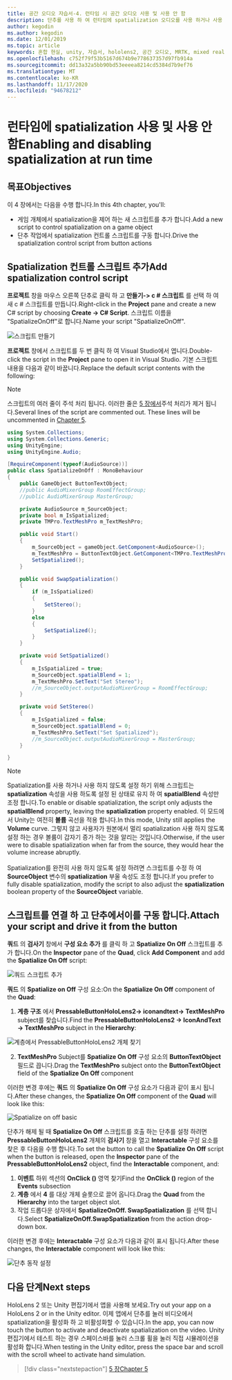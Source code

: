 ```yaml
---
title: 공간 오디오 자습서-4. 런타임 시 공간 오디오 사용 및 사용 안 함
description: 단추를 사용 하 여 런타임에 spatialization 오디오를 사용 하거나 사용 하지 않도록 설정 합니다.
author: kegodin
ms.author: kegodin
ms.date: 12/01/2019
ms.topic: article
keywords: 혼합 현실, unity, 자습서, hololens2, 공간 오디오, MRTK, mixed reality toolkit, UWP, Windows 10, HRTF, head 관련 전송 함수, 반향, Microsoft Spatializer
ms.openlocfilehash: c752f79f53b5167d674b9e778637357d97fb914a
ms.sourcegitcommit: dd13a32a5bb90bd53eeeea8214cd5384d7b9ef76
ms.translationtype: MT
ms.contentlocale: ko-KR
ms.lasthandoff: 11/17/2020
ms.locfileid: "94678212"
---
```

# <a name="enabling-and-disabling-spatialization-at-run-time"></a><span data-ttu-id="5ced4-105">런타임에 spatialization 사용 및 사용 안 함</span><span class="sxs-lookup"><span data-stu-id="5ced4-105">Enabling and disabling spatialization at run time</span></span>

## <a name="objectives"></a><span data-ttu-id="5ced4-106">목표</span><span class="sxs-lookup"><span data-stu-id="5ced4-106">Objectives</span></span>
<span data-ttu-id="5ced4-107">이 4 장에서는 다음을 수행 합니다.</span><span class="sxs-lookup"><span data-stu-id="5ced4-107">In this 4th chapter, you'll:</span></span>
* <span data-ttu-id="5ced4-108">게임 개체에서 spatialization을 제어 하는 새 스크립트를 추가 합니다.</span><span class="sxs-lookup"><span data-stu-id="5ced4-108">Add a new script to control spatialization on a game object</span></span>
* <span data-ttu-id="5ced4-109">단추 작업에서 spatialization 컨트롤 스크립트를 구동 합니다.</span><span class="sxs-lookup"><span data-stu-id="5ced4-109">Drive the spatialization control script from button actions</span></span>

## <a name="add-spatialization-control-script"></a><span data-ttu-id="5ced4-110">Spatialization 컨트롤 스크립트 추가</span><span class="sxs-lookup"><span data-stu-id="5ced4-110">Add spatialization control script</span></span>
<span data-ttu-id="5ced4-111">**프로젝트** 창을 마우스 오른쪽 단추로 클릭 하 고 **만들기-> c # 스크립트** 를 선택 하 여 새 c # 스크립트를 만듭니다.</span><span class="sxs-lookup"><span data-stu-id="5ced4-111">Right-click in the **Project** pane and create a new C# script by choosing **Create -> C# Script**.</span></span> <span data-ttu-id="5ced4-112">스크립트 이름을 "SpatializeOnOff"로 합니다.</span><span class="sxs-lookup"><span data-stu-id="5ced4-112">Name your script "SpatializeOnOff".</span></span>

![스크립트 만들기](images/spatial-audio/create-script.png)

<span data-ttu-id="5ced4-114">**프로젝트** 창에서 스크립트를 두 번 클릭 하 여 Visual Studio에서 엽니다.</span><span class="sxs-lookup"><span data-stu-id="5ced4-114">Double-click the script in the **Project** pane to open it in Visual Studio.</span></span> <span data-ttu-id="5ced4-115">기본 스크립트 내용을 다음과 같이 바꿉니다.</span><span class="sxs-lookup"><span data-stu-id="5ced4-115">Replace the default script contents with the following:</span></span>

> [!NOTE]
> <span data-ttu-id="5ced4-116">스크립트의 여러 줄이 주석 처리 됩니다. 이러한 줄은 [5 장에서](unity-spatial-audio-ch5.md)주석 처리가 제거 됩니다.</span><span class="sxs-lookup"><span data-stu-id="5ced4-116">Several lines of the script are commented out. These lines will be uncommented in [Chapter 5](unity-spatial-audio-ch5.md).</span></span>

```c#
using System.Collections;
using System.Collections.Generic;
using UnityEngine;
using UnityEngine.Audio;

[RequireComponent(typeof(AudioSource))]
public class SpatializeOnOff : MonoBehaviour
{
    public GameObject ButtonTextObject;
    //public AudioMixerGroup RoomEffectGroup;
    //public AudioMixerGroup MasterGroup;

    private AudioSource m_SourceObject;
    private bool m_IsSpatialized;
    private TMPro.TextMeshPro m_TextMeshPro;

    public void Start()
    {
        m_SourceObject = gameObject.GetComponent<AudioSource>();
        m_TextMeshPro = ButtonTextObject.GetComponent<TMPro.TextMeshPro>();
        SetSpatialized();
    }

    public void SwapSpatialization()
    {
        if (m_IsSpatialized)
        {
            SetStereo();
        }
        else
        {
            SetSpatialized();
        }
    }

    private void SetSpatialized()
    {
        m_IsSpatialized = true;
        m_SourceObject.spatialBlend = 1;
        m_TextMeshPro.SetText("Set Stereo");
        //m_SourceObject.outputAudioMixerGroup = RoomEffectGroup;
    }

    private void SetStereo()
    {
        m_IsSpatialized = false;
        m_SourceObject.spatialBlend = 0;
        m_TextMeshPro.SetText("Set Spatialized");
        //m_SourceObject.outputAudioMixerGroup = MasterGroup;
    }

}
```

> [!NOTE]
> <span data-ttu-id="5ced4-117">Spatialization를 사용 하거나 사용 하지 않도록 설정 하기 위해 스크립트는 **spatialization** 속성을 사용 하도록 설정 된 상태로 유지 하 여 **spatialBlend** 속성만 조정 합니다.</span><span class="sxs-lookup"><span data-stu-id="5ced4-117">To enable or disable spatialization, the script only adjusts the **spatialBlend** property, leaving the **spatialization** property enabled.</span></span> <span data-ttu-id="5ced4-118">이 모드에서 Unity는 여전히 **볼륨** 곡선을 적용 합니다.</span><span class="sxs-lookup"><span data-stu-id="5ced4-118">In this mode, Unity still applies the **Volume** curve.</span></span> <span data-ttu-id="5ced4-119">그렇지 않고 사용자가 원본에서 멀리 spatialization 사용 하지 않도록 설정 하는 경우 볼륨이 갑자기 증가 하는 것을 알리는 것입니다.</span><span class="sxs-lookup"><span data-stu-id="5ced4-119">Otherwise, if the user were to disable spatialization when far from the source, they would hear the volume increase abruptly.</span></span> <br> <br>
> <span data-ttu-id="5ced4-120">Spatialization를 완전히 사용 하지 않도록 설정 하려면 스크립트를 수정 하 여 **SourceObject** 변수의 **spatialization** 부울 속성도 조정 합니다.</span><span class="sxs-lookup"><span data-stu-id="5ced4-120">If you prefer to fully disable spatialization, modify the script to also adjust the **spatialization** boolean property of the **SourceObject** variable.</span></span>

## <a name="attach-your-script-and-drive-it-from-the-button"></a><span data-ttu-id="5ced4-121">스크립트를 연결 하 고 단추에서이를 구동 합니다.</span><span class="sxs-lookup"><span data-stu-id="5ced4-121">Attach your script and drive it from the button</span></span>
<span data-ttu-id="5ced4-122">**쿼드** 의 **검사기** 창에서 **구성 요소 추가** 를 클릭 하 고 **Spatialize On Off** 스크립트를 추가 합니다.</span><span class="sxs-lookup"><span data-stu-id="5ced4-122">On the **Inspector** pane of the **Quad**, click **Add Component** and add the **Spatialize On Off** script:</span></span>

![쿼드 스크립트 추가](images/spatial-audio/add-script-to-quad.png)

<span data-ttu-id="5ced4-124">**쿼드** 의 **Spatialize on Off** 구성 요소:</span><span class="sxs-lookup"><span data-stu-id="5ced4-124">On the **Spatialize On Off** component of the **Quad**:</span></span>
1. <span data-ttu-id="5ced4-125">**계층 구조** 에서 **PressableButtonHoloLens2-> iconandtext-> TextMeshPro** subject를 찾습니다.</span><span class="sxs-lookup"><span data-stu-id="5ced4-125">Find the **PressableButtonHoloLens2 -> IconAndText -> TextMeshPro** subject in the **Hierarchy**:</span></span>

![계층에서 PressableButtonHoloLens2 개체 찾기](images/spatial-audio/pressable-button-object.png)

2. <span data-ttu-id="5ced4-127">**TextMeshPro** Subject를 **Spatialize On Off** 구성 요소의 **ButtonTextObject** 필드로 끕니다.</span><span class="sxs-lookup"><span data-stu-id="5ced4-127">Drag the **TextMeshPro** subject onto the **ButtonTextObject** field of the **Spatialize On Off** component</span></span>

<span data-ttu-id="5ced4-128">이러한 변경 후에는 **쿼드** 의 **Spatialize On Off** 구성 요소가 다음과 같이 표시 됩니다.</span><span class="sxs-lookup"><span data-stu-id="5ced4-128">After these changes, the **Spatialize On Off** component of the **Quad** will look like this:</span></span>

![Spatialize on off basic](images/spatial-audio/spatialize-on-off-basic.png)

<span data-ttu-id="5ced4-130">단추가 해제 될 때 **Spatialize On Off** 스크립트를 호출 하는 단추를 설정 하려면 **PressableButtonHoloLens2** 개체의 **검사기** 창을 열고 **Interactable** 구성 요소를 찾은 후 다음을 수행 합니다.</span><span class="sxs-lookup"><span data-stu-id="5ced4-130">To set the button to call the **Spatialize On Off** script when the button is released, open the **Inspector** pane of the **PressableButtonHoloLens2** object, find the **Interactable** component, and:</span></span>
1. <span data-ttu-id="5ced4-131">**이벤트** 하위 섹션의 **OnClick ()** 영역 찾기</span><span class="sxs-lookup"><span data-stu-id="5ced4-131">Find the **OnClick ()** region of the **Events** subsection</span></span>
2. <span data-ttu-id="5ced4-132">**계층** 에서 **4** 를 대상 개체 슬롯으로 끌어 옵니다.</span><span class="sxs-lookup"><span data-stu-id="5ced4-132">Drag the **Quad** from the **Hierarchy** into the target object slot.</span></span>
3. <span data-ttu-id="5ced4-133">작업 드롭다운 상자에서 **SpatializeOnOff. SwapSpatialization** 를 선택 합니다.</span><span class="sxs-lookup"><span data-stu-id="5ced4-133">Select **SpatializeOnOff.SwapSpatialization** from the action drop-down box.</span></span>

<span data-ttu-id="5ced4-134">이러한 변경 후에는 **Interactable** 구성 요소가 다음과 같이 표시 됩니다.</span><span class="sxs-lookup"><span data-stu-id="5ced4-134">After these changes, the **Interactable** component will look like this:</span></span>

![단추 동작 설정](images/spatial-audio/button-action-settings.png)

## <a name="next-steps"></a><span data-ttu-id="5ced4-136">다음 단계</span><span class="sxs-lookup"><span data-stu-id="5ced4-136">Next steps</span></span>
<span data-ttu-id="5ced4-137">HoloLens 2 또는 Unity 편집기에서 앱을 사용해 보세요.</span><span class="sxs-lookup"><span data-stu-id="5ced4-137">Try out your app on a HoloLens 2 or in the Unity editor.</span></span> <span data-ttu-id="5ced4-138">이제 앱에서 단추를 눌러 비디오에서 spatialization을 활성화 하 고 비활성화할 수 있습니다.</span><span class="sxs-lookup"><span data-stu-id="5ced4-138">In the app, you can now touch the button to activate and deactivate spatialization on the video.</span></span> <span data-ttu-id="5ced4-139">Unity 편집기에서 테스트 하는 경우 스페이스바를 눌러 스크롤 휠을 눌러 직접 시뮬레이션을 활성화 합니다.</span><span class="sxs-lookup"><span data-stu-id="5ced4-139">When testing in the Unity editor, press the space bar and scroll with the scroll wheel to activate hand simulation.</span></span> 

> [!div class="nextstepaction"]
> [<span data-ttu-id="5ced4-140">5 장</span><span class="sxs-lookup"><span data-stu-id="5ced4-140">Chapter 5</span></span>](unity-spatial-audio-ch5.md) 


